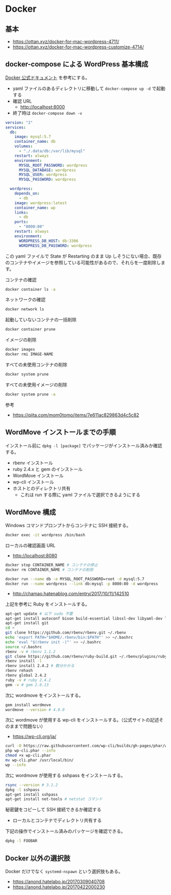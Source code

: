 # Docker

## 基本

- <https://ottan.xyz/docker-for-mac-wordpress-4711/>
- <https://ottan.xyz/docker-for-mac-wordpress-customize-4714/>

## docker-compose による WordPress 基本構成

[Docker 公式ドキュメント](http://docs.docker.jp/compose/wordpress.html) を参考にする。

- yaml ファイルのあるディレクトリに移動して `docker-compose up -d` で起動する
- 確認 URL
  - <http://localhost:8000>
- 終了時は `docker-compose down -v`

```yaml
version: "2"
services:
  db:
    image: mysql:5.7
    container_name: db
    volumes:
      - "./.data/db:/var/lib/mysql"
    restart: always
    environment:
      MYSQL_ROOT_PASSWORD: wordpress
      MYSQL_DATABASE: wordpress
      MYSQL_USER: wordpress
      MYSQL_PASSWORD: wordpress

  wordpress:
    depends_on:
      - db
    image: wordpress:latest
    container_name: wp
    links:
      - db
    ports:
      - "8000:80"
    restart: always
    environment:
      WORDPRESS_DB_HOST: db:3306
      WORDPRESS_DB_PASSWORD: wordpress
```

この yaml ファイルで State が Restarting のまま Up しそうにない場合、既存のコンテナやイメージを参照している可能性があるので、それらを一度削除します。

コンテナの確認

```bash
docker container ls -a
```

ネットワークの確認

```bash
docker network ls
```

起動していないコンテナの一括削除

```bash
docker container prune
```

イメージの削除

```bash
docker images
docker rmi IMAGE-NAME
```

すべての未使用コンテナの削除

```bash
docker system prune
```

すべての未使用イメージの削除

```bash
docker system prune -a
```

参考

- <https://qiita.com/mom0tomo/items/7e611ac829863d4c5c82>

## WordMove インストールまでの手順

インストール前に `dpkg -l [package]` でパッケージがインストール済みか確認する。

- rbenv インストール
- ruby 2.4.x と gem のインストール
- WordMove インストール
- wp-cli インストール
- ホストとのディレクトリ共有
  - これは run する際に yaml ファイルで選択できるようにする

## WordMove 構成

Windows コマンドプロンプトからコンテナに SSH 接続する。

```bash
docker exec -it wordpress /bin/bash
```

ローカルの確認画面 URL

- <http://localhost:8080>

```bash
docker stop CONTAINER_NAME # コンテナの停止
docker rm CONTAINER_NAME # コンテナの削除
```

```bash
docker run --name db -e MYSQL_ROOT_PASSWORD=root -d mysql:5.7
docker run --name wordpress --link db:mysql -p 8080:80 -d wordpress
```

- <http://chamao.hatenablog.com/entry/2017/10/11/142510>

上記を参考に Ruby をインストールする。

```bash
apt-get update # 以下 sudo 不要
apt-get install autoconf bison build-essential libssl-dev libyaml-dev libreadline6-dev zlib1g-dev libncurses5-dev libffi-dev libgdbm3 libgdbm-dev
apt-get install git
cd ~
git clone https://github.com/rbenv/rbenv.git ~/.rbenv
echo 'export PATH="$HOME/.rbenv/bin:$PATH"' >> ~/.bashrc
echo 'eval "$(rbenv init -)"' >> ~/.bashrc
source ~/.bashrc
rbenv -v # rbenv 1.1.2
git clone https://github.com/rbenv/ruby-build.git ~/.rbenv/plugins/ruby-build
rbenv install -l
rbenv install 2.4.2 # 数分かかる
rbenv rehash
rbenv global 2.4.2
ruby -v # ruby 2.4.2
gem -v # gem 2.6.13
```

次に wordmove をインストールする。

```bash
gem install wordmove
wordmove --version # 4.0.0
```

次に wordmove が使用する wp-cli をインストールする。（公式サイトの記述そのままで問題ない）

- <https://wp-cli.org/ja/>

```bash
curl -O https://raw.githubusercontent.com/wp-cli/builds/gh-pages/phar/wp-cli.phar
php wp-cli.phar --info
chmod +x wp-cli.phar
mv wp-cli.phar /usr/local/bin/
wp --info
```

次に wordmove が使用する sshpass をインストールする。

```bash
rsync --version # 3.1.2
dpkg -l sshpass
apt-get install sshpass
apt-get install net-tools # netstat コマンド
```

秘密鍵をコピーして SSH 接続できるか確認する

- ローカルとコンテナでディレクトリ共有する

下記の操作でインストール済みのパッケージを確認できる。

```bash
dpkg -l FOOBAR
```

## Docker 以外の選択肢

Docker だけでなく `systemd-nspawn` という選択肢もある。

- <https://anond.hatelabo.jp/20170309040708>
- <https://anond.hatelabo.jp/20170422000230>

